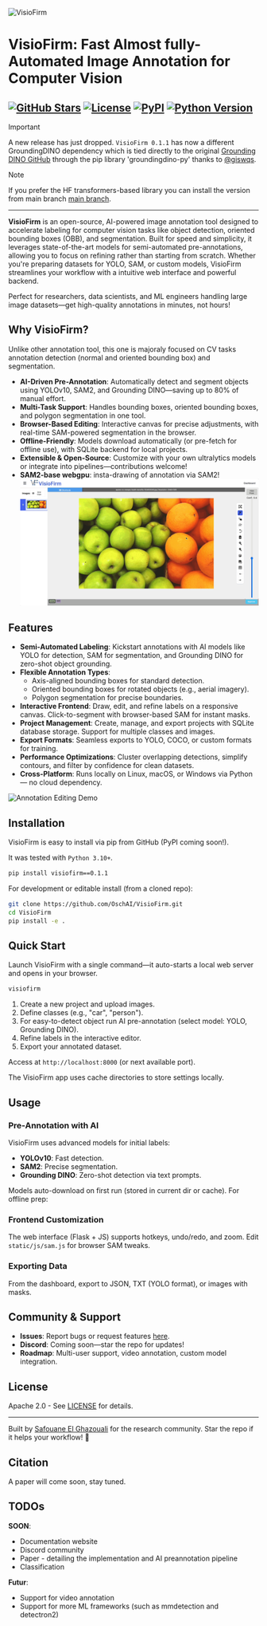 ![VisioFirm](https://github.com/OschAI/VisioFirm/blob/main/examples/visiofirm-logo.gif)

# VisioFirm: Fast Almost fully-Automated Image Annotation for Computer Vision

[![GitHub Stars](https://img.shields.io/github/stars/OschAI/VisioFirm?style=social)](https://github.com/OschAI/VisioFirm/stargazers)
[![License](https://img.shields.io/badge/License-Apache%202.0-blue.svg)](https://github.com/OschAI/VisioFirm/blob/main/LICENSE)
[![PyPI](https://img.shields.io/pypi/v/visiofirm.svg)](https://pypi.org/project/visiofirm/) <!-- Update if published -->
[![Python Version](https://img.shields.io/badge/python-3.10%2B-blue)](https://www.python.org/)
-------
> [!IMPORTANT]
> A new release has just dropped. `VisioFirm 0.1.1` has now a different GroundingDINO dependency which is tied directly to the original [Grounding DINO GitHub](https://github.com/IDEA-Research/GroundingDINO) through the pip library 'groundingdino-py' thanks to [@giswqs](https://github.com/giswqs).

> [!NOTE]
>If you prefer the HF transformers-based library you can install the version from main branch [main branch](https://github.com/OschAI/VisioFirm/tree/main).
-------

**VisioFirm** is an open-source, AI-powered image annotation tool designed to accelerate labeling for computer vision tasks like object detection, oriented bounding boxes (OBB), and segmentation. Built for speed and simplicity, it leverages state-of-the-art models for semi-automated pre-annotations, allowing you to focus on refining rather than starting from scratch. Whether you're preparing datasets for YOLO, SAM, or custom models, VisioFirm streamlines your workflow with a intuitive web interface and powerful backend.

Perfect for researchers, data scientists, and ML engineers handling large image datasets—get high-quality annotations in minutes, not hours!

## Why VisioFirm?

Unlike other annotation tool, this one is majoraly focused on CV tasks annotation detection (normal and oriented bounding box) and segmentation.

- **AI-Driven Pre-Annotation**: Automatically detect and segment objects using YOLOv10, SAM2, and Grounding DINO—saving up to 80% of manual effort.
- **Multi-Task Support**: Handles bounding boxes, oriented bounding boxes, and polygon segmentation in one tool.
- **Browser-Based Editing**: Interactive canvas for precise adjustments, with real-time SAM-powered segmentation in the browser.
- **Offline-Friendly**: Models download automatically (or pre-fetch for offline use), with SQLite backend for local projects.
- **Extensible & Open-Source**: Customize with your own ultralytics models or integrate into pipelines—contributions welcome!
- **SAM2-base webgpu**: insta-drawing of annotation via SAM2!
![Annotation Editing Demo](https://github.com/OschAI/VisioFirm/blob/main/examples/orange-apples-test.gif) 

## Features

- **Semi-Automated Labeling**: Kickstart annotations with AI models like YOLO for detection, SAM for segmentation, and Grounding DINO for zero-shot object grounding.
- **Flexible Annotation Types**:
  - Axis-aligned bounding boxes for standard detection.
  - Oriented bounding boxes for rotated objects (e.g., aerial imagery).
  - Polygon segmentation for precise boundaries.
- **Interactive Frontend**: Draw, edit, and refine labels on a responsive canvas. Click-to-segment with browser-based SAM for instant masks.
- **Project Management**: Create, manage, and export projects with SQLite database storage. Support for multiple classes and images.
- **Export Formats**: Seamless exports to YOLO, COCO, or custom formats for training.
- **Performance Optimizations**: Cluster overlapping detections, simplify contours, and filter by confidence for clean datasets.
- **Cross-Platform**: Runs locally on Linux, macOS, or Windows via Python— no cloud dependency.

![Annotation Editing Demo](https://github.com/OschAI/VisioFirm/blob/main/examples/AIpreannotator-demo.gif) 

## Installation

VisioFirm is easy to install via pip from GitHub (PyPI coming soon!).

It was tested with `Python 3.10+`.

```bash
pip install visiofirm==0.1.1
```

For development or editable install (from a cloned repo):

```bash
git clone https://github.com/OschAI/VisioFirm.git
cd VisioFirm
pip install -e .
```

## Quick Start

Launch VisioFirm with a single command—it auto-starts a local web server and opens in your browser.

```bash
visiofirm
```

1. Create a new project and upload images.
2. Define classes (e.g., "car", "person").
3. For easy-to-detect object run AI pre-annotation (select model: YOLO, Grounding DINO).
4. Refine labels in the interactive editor.
5. Export your annotated dataset.

Access at `http://localhost:8000` (or next available port).

The VisioFirm app uses cache directories to store settings locally.

## Usage

### Pre-Annotation with AI
VisioFirm uses advanced models for initial labels:
- **YOLOv10**: Fast detection.
- **SAM2**: Precise segmentation.
- **Grounding DINO**: Zero-shot detection via text prompts.

Models auto-download on first run (stored in current dir or cache). For offline prep:

### Frontend Customization
The web interface (Flask + JS) supports hotkeys, undo/redo, and zoom. Edit `static/js/sam.js` for browser SAM tweaks.

### Exporting Data
From the dashboard, export to JSON, TXT (YOLO format), or images with masks.

## Community & Support

- **Issues**: Report bugs or request features [here](https://github.com/OschAI/VisioFirm/issues).
- **Discord**: Coming soon—star the repo for updates!
- **Roadmap**: Multi-user support, video annotation, custom model integration.

## License

Apache 2.0 - See [LICENSE](LICENSE) for details.

---

Built by [Safouane El Ghazouali](https://github.com/safouaneelg) for the research community. Star the repo if it helps your workflow! 🚀

## Citation

A paper will come soon, stay tuned.

## TODOs

**SOON**:

- Documentation website
- Discord community
- Paper - detailing the implementation and AI preannotation pipeline
- Classification

**Futur**:

- Support for video annotation
- Support for more ML frameworks (such as mmdetection and detectron2)

